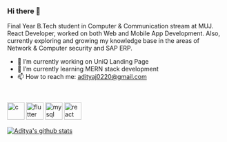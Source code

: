 ### Hi there 👋



Final Year B.Tech student in Computer & Communication stream at MUJ.
React Developer, worked on both Web and Mobile App Development.
Also, currently exploring and growing my knowledge base in the areas of Network & Computer security and SAP ERP. 

- 🔭 I’m currently working on UniQ Landing Page
- 🌱 I’m currently learning MERN stack development 
- 📫 How to reach me: adityaj0220@gmail.com
<br>
<p align="left"><img src="https://devicons.github.io/devicon/devicon.git/icons/c/c-original.svg" alt="c" width="40" height="40"/> <img src="https://www.vectorlogo.zone/logos/flutterio/flutterio-icon.svg" alt="flutter" width="40" height="40"/> <img src="https://devicons.github.io/devicon/devicon.git/icons/mysql/mysql-original-wordmark.svg" alt="mysql" width="40" height="40"/> <img src="https://devicons.github.io/devicon/devicon.git/icons/react/react-original-wordmark.svg" alt="react" width="40" height="40"/> <br>

[![Aditya's github stats](https://github-readme-stats.vercel.app/api?username=adityaj0220&count_private=true&show_icons=true&theme=tokyonight)](https://github.com/anuraghazra/github-readme-stats)

